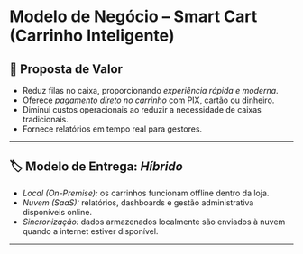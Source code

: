 # Modelo de Negócio – Smart Cart (Carrinho Inteligente)

## 🎯 Proposta de Valor
- Reduz filas no caixa, proporcionando *experiência rápida e moderna*.
- Oferece *pagamento direto no carrinho* com PIX, cartão ou dinheiro.
- Diminui custos operacionais ao reduzir a necessidade de caixas tradicionais.
- Fornece relatórios em tempo real para gestores.

---

## 🏷 Modelo de Entrega: *Híbrido*
- *Local (On-Premise):* os carrinhos funcionam offline dentro da loja.
- *Nuvem (SaaS):* relatórios, dashboards e gestão administrativa disponíveis online.
- *Sincronização:* dados armazenados localmente são enviados à nuvem quando a internet estiver disponível.
---